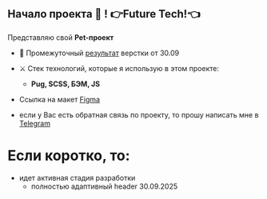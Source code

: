 ## Начало **проекта** 🔮 ! 👉Future Tech!👈

Представляю свой **Pet-проект**

- 🌋 Промежуточный [результат](https://sergey-kozlov-developer.github.io/f-tech/) верстки от 30.09

- ⚔️ Стек технологий, которые я использую в этом проекте:

    - **Pug, SCSS, БЭМ, JS**

- Ссылка на макет [Figma](https://www.figma.com/design/YzTDRV7OaSoeCUBNYaoCZV)
- если у Вас есть обратная связь по проекту, то прошу написать мне в [Telegram](https://t.me/vmfsergeikozlov)

# Если коротко, то:

- идет активная стадия разработки
    - полностью адаптивный header 30.09.2025
